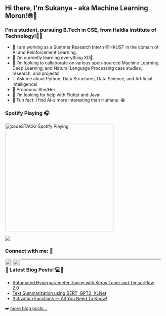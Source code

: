 ##  Hi there, I'm Sukanya - aka Machine Learning Moron!🤓👋


### I'm a student, pursuing B.Tech in CSE, from Haldia Institute of Technology!👩‍🎓


- 🔭 I am working as a Summer Research Intern @HKUST in the domain of AI and Reinforcement Learning.
- 🌱 I’m currently learning everything XD🤣
- 👯  I’m looking to collaborate on various open-sourced Machine Learning, Deep Learning, and Natural Language Processing case studies, research, and projects!
- 💡 Ask me about Python, Data Structures, Data Science, and Artificial Intelligence!
- 👩 Pronouns: She/Her
- 🤔 I’m looking for help with Flutter and Java!
- 🤣 Fun fact: I find AI-s more interesting than Humans. 😁

### Spotify Playing 🎧

[<img src="https://now-playing-codestackr.vercel.app/api/spotify-playing" alt="codeSTACKr Spotify Playing" width="350" />](https://open.spotify.com/user/swyqyimdc12jajde4vpwd2x1b)


<img src = "https://github-readme-stats.vercel.app/api?username=Machine-Learning-Moron&&show_icons=true&title_color=ffffff&icon_color=bb2acf&text_color=daf7dc&bg_color=151515">

### Connect with me: 🥤

[<img align="left" alt="codeSTACKr.com" width="22px" src="https://upload.wikimedia.org/wikipedia/commons/b/b1/Medium_logo_Wordmark_Black.svg" />][website]
[<img align="left" alt="codeSTACKr | LinkedIn" width="22px" src="https://cdn.jsdelivr.net/npm/simple-icons@v3/icons/linkedin.svg" />][linkedin]

---

### 📕 Latest Blog Posts! 💻🤙

<!-- BLOG-POST-LIST:START -->
- [Automated Hyperparameter Tuning with Keras Tuner and TensorFlow 2.0](https://medium.com/analytics-vidhya/automated-hyperparameter-tuning-with-keras-tuner-and-tensorflow-2-0-31ec83f08a62)
- [Text Summarization using BERT, GPT2, XLNet](https://medium.com/analytics-vidhya/text-summarization-using-bert-gpt2-xlnet-5ee80608e961)
- [Activation Functions — All You Need To Know!](https://medium.com/analytics-vidhya/activation-functions-all-you-need-to-know-355a850d025e)

<!-- BLOG-POST-LIST:END -->

➡️ [more blog posts...](https://sukanyabag.medium.com/)


[website]: https://sukanyabag.medium.com/
[linkedin]: https://www.linkedin.com/in/sukannya/

